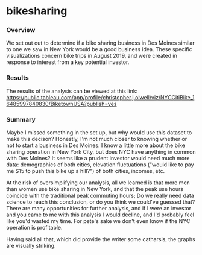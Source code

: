 # bikesharing

### Overview
We set out out to determine if a bike sharing business in Des Moines similar to one we saw in New York would be a good business idea. These specific visualizations concern bike trips in August 2019, and were created in response to interest from a key potential investor. 

### Results
The results of the analysis can be viewed at this link: https://public.tableau.com/app/profile/christopher.j.olwell/viz/NYCCitiBike_16485997840830/BiketownUSA?publish=yes


### Summary
Maybe I missed something in the set up, but why would use this dataset to make this decison? Honestly, I'm not much closer to knowing whether or not to start a business in Des Moines. I know a little more about the bike sharing operation in New York City, but does NYC have anything in common with Des Moines? It seems like a prudent investor would need much more data: demographics of both cities, elevation fluctuations ("would like to pay me $15 to push this bike up a hill?") of both cities, incomes, etc. 

At the risk of oversimplifying our analysis, all we learned is that more men than women use bike sharing in New York, and that the peak use hours coincide with the traditional peak commuting hours; Do we really need data science to reach this conclusion, or do you think we could've guessed that? There are many opportunities for further analysis, and if I were an investor and you came to me with this analysis I would decline, and I'd probably feel like you'd wasted my time. For pete's sake we don't even know if the NYC operation is profitable. 

Having said all that, which did provide the writer some catharsis, the graphs are visually striking.

